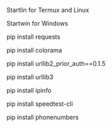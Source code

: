 Startlin for Termux and Linux

Startwin for Windows

pip install requests

pip install colorama

pip install urllib2_prior_auth==0.1.5

pip install urllib3

pip install ipinfo

pip install speedtest-cli

pip install phonenumbers

